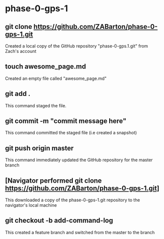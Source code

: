 # phase-0-gps-1

## git clone https://github.com/ZABarton/phase-0-gps-1.git
Created a local copy of the GitHub repository "phase-0-gps.1.git" from Zach's account

## touch awesome_page.md
Created an empty file called "awesome_page.md"

## git add .
This command staged the file.

## git commit -m "commit message here"
This command committed the staged file (i.e created a snapshot)

## git push origin master
This command immediately updated the GitHub repository for the master branch

## [Navigator performed git clone https://github.com/ZABarton/phase-0-gps-1.git]
This downloaded a copy of the phase-0-gps-1.git repository to the navigator's local machine

## git checkout -b add-command-log
This created a feature branch and switched from the master to the branch
